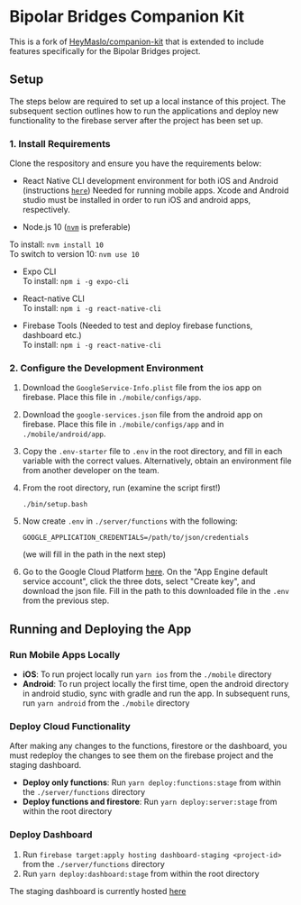 # Bipolar Bridges Companion Kit

This is a fork of [HeyMaslo/companion-kit](https://github.com/HeyMaslo/companion-kit) that is extended to include features specifically for the Bipolar Bridges project.

## Setup

The steps below are required to set up a local instance of this project. The subsequent section outlines how to run the applications and deploy new functionality to the firebase server after the project has been set up.

### 1. Install Requirements

Clone the respository and ensure you have the requirements below:

 * React Native CLI development environment for both iOS and Android (instructions [`here`](https://reactnative.dev/docs/environment-setup))
 Needed for running mobile apps. Xcode and Android studio must be installed in order to run iOS and android apps, respectively.

 * Node.js 10 ([`nvm`](https://github.com/nvm-sh/nvm) is preferable)

 To install:  ```nvm install 10```	
 To switch to version 10:  ```nvm use 10```
 
 * Expo CLI  
 To install: ```npm i -g expo-cli```
 
 * React-native CLI  
 To install: ```npm i -g react-native-cli```
 
 * Firebase Tools (Needed to test and deploy firebase functions, dashboard etc.)  
 To install: ```npm i -g react-native-cli```

### 2. Configure the Development Environment

1. Download the `GoogleService-Info.plist` file from the ios app on firebase. Place this file in `./mobile/configs/app`.
2. Download the `google-services.json` file from the android app on firebase. Place this file in `./mobile/configs/app` and in `./mobile/android/app`.
3. Copy the `.env-starter` file to `.env` in the root directory, and fill in each variable with the correct values. Alternatively, obtain an environment file from another developer on the team.
4. From the root directory, run (examine the script first!)
    ```
    ./bin/setup.bash
    ```
5.  Now create `.env` in `./server/functions` with the following:
	```
	GOOGLE_APPLICATION_CREDENTIALS=/path/to/json/credentials
	```
	(we will fill in the path in the next step)

6. Go to the Google Cloud Platform [here](https://console.cloud.google.com/iam-admin/serviceaccounts?project=bipolarbridges). On the "App Engine default service account", click the three dots, select "Create key", and download the json file. Fill in the path to this downloaded file in the `.env` from the previous step.
## Running and Deploying the App

### Run Mobile Apps Locally

* **iOS**: To run project locally run `yarn ios` from the `./mobile` directory
* **Android**: To run project locally the first time, open the android directory in android studio, sync with gradle and run the app. In subsequent runs, run `yarn android` from the `./mobile` directory

### Deploy Cloud Functionality

After making any changes to the functions, firestore or the dashboard, you must redeploy the changes to see them on the firebase project and the staging dashboard.

- **Deploy only functions**: Run `yarn deploy:functions:stage` from within the `./server/functions` directory
- **Deploy functions and firestore**: Run `yarn deploy:server:stage` from within the root directory

### Deploy Dashboard

1. Run `firebase target:apply hosting dashboard-staging <project-id>` from the `./server/functions` directory
2. Run `yarn deploy:dashboard:stage` from within the root directory

The staging dashboard is currently hosted [here](https://bipolarbridges.web.app/)
